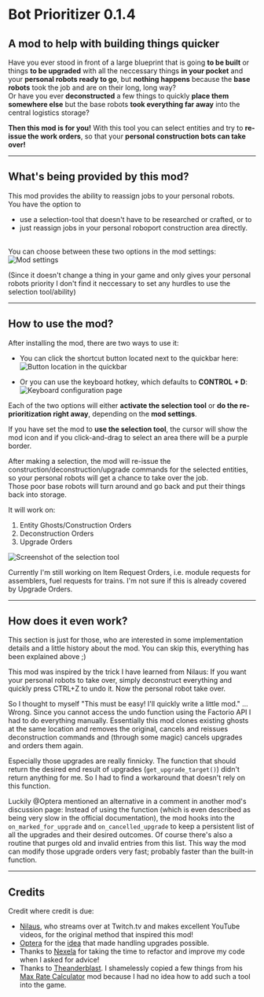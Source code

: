 [quickbar]: https://i.ibb.co/pXVrSgL/quickbar-highlighted.png "Button location in the quickbar"
[controls]: https://i.ibb.co/6Jm8Wr2/hotkey.png "Keyboard configuration"
[selection]: https://i.ibb.co/DQz1vw0/selection.png "Screenshot of the selection tool"
[settings]: https://i.ibb.co/Czh9QdG/settings.png "Mod settings"

# Bot Prioritizer 0.1.4

## A mod to help with building things quicker

Have you ever stood in front of a large blueprint that is going **to be built** or things **to be upgraded** with all the neccessary things **in your pocket** and your **personal robots ready to go**, but **nothing happens** because the **base robots** took the job and are on their long, long way?  
Or have you ever **deconstructed** a few things to quickly **place them somewhere else** but the base robots **took everything far away** into the central logistics storage?

**Then this mod is for you!** With this tool you can select entities and try to **re-issue the work orders**, so that your **personal construction bots can take over!**

-------------------------------------

## What's being provided by this mod?

This mod provides the ability to reassign jobs to your personal robots.  
You have the option to  

- use a selection-tool that doesn't have to be researched or crafted, or to
- just reassign jobs in your personal roboport construction area directly.  
&nbsp;

You can choose between these two options in the mod settings:
![Mod settings][settings]

(Since it doesn't change a thing in your game and only gives your personal robots priority I don't find it neccessary to set any hurdles to use the selection tool/ability)

------------------------

## How to use the mod?

After installing the mod, there are two ways to use it:

- You can click the shortcut button located next to the quickbar here:  
![Button location in the quickbar][quickbar]

- Or you can use the keyboard hotkey, which defaults to **CONTROL + D**:
![Keyboard configuration page][controls]

Each of the two options will either **activate the selection tool** or **do the re-prioritization right away**, depending on the **mod settings**. 

If you have set the mod to **use the selection tool**, the cursor will show the mod icon and if you click-and-drag to select an area there will be a purple border.

After making a selection, the mod will re-issue the construction/deconstruction/upgrade commands for the selected entities, so your personal robots will get a chance to take over the job.  
Those poor base robots will turn around and go back and put their things back into storage.

It will work on:

1. Entity Ghosts/Construction Orders
2. Deconstruction Orders
3. Upgrade Orders

![Screenshot of the selection tool][selection]

Currently I'm still working on Item Request Orders, i.e. module requests for assemblers, fuel requests for trains. I'm not sure if this is already covered by Upgrade Orders.

------------------------

## How does it even work?

This section is just for those, who are interested in some implementation details and a little history about the mod. You can skip this, everything has been explained above ;) 

This mod was inspired by the trick I have learned from Nilaus: If you want your personal robots to take over, simply deconstruct everything and quickly press CTRL+Z to undo it. Now the personal robot take over. 

So I thought to myself "This must be easy! I'll quickly write a little mod." ... Wrong. Since you cannot access the undo function using the Factorio API I had to do everything manually. Essentially this mod clones existing ghosts at the same location and removes the original, cancels and reissues deconstruction commands and (through some magic) cancels upgrades and orders them again.

Especially those upgrades are really finnicky. The function that should return the desired end result of upgrades (```get_upgrade_target()```) didn't return anything for me. So I had to find a workaround that doesn't rely on this function.

Luckily @Optera mentioned an alternative in a comment  in another mod's discussion page: Instead of using the function (which is even described as being very slow in the official documentation), the mod hooks into the ```on_marked_for_upgrade``` and ```on_cancelled_upgrade``` to keep a persistent list of all the upgrades and their desired outcomes. Of course there's also a routine that purges old and invalid entries from this list. This way the mod can modify those upgrade orders very fast; probably faster than the built-in function.

------------------

## Credits

Credit where credit is due:

- [Nilaus](https://www.twitch.tv/nilaus), who streams over at Twitch.tv and makes excellent YouTube videos, for the original method that inspired this mod!
- [Optera](https://mods.factorio.com/user/Optera) for the [idea](https://mods.factorio.com/mod/GhostScanner/discussion/5d4e4346bf0746000dcd3c55) that made handling upgrades possible.
- Thanks to [Nexela](https://mods.factorio.com/user/Nexela) for taking the time to refactor and improve my code when I asked for advice! 
- Thanks to [Theanderblast](https://mods.factorio.com/user/Theanderblast). I shamelessly copied a few things from his [Max Rate Calculator](https://mods.factorio.com/mod/MaxRateCalculator) mod because I had no idea how to add such a tool into the game.